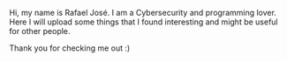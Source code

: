 Hi, my name is Rafael José. I am a Cybersecurity and programming lover. 
Here I will upload some things that I found interesting and might be useful for other people.

Thank you for checking me out :)
